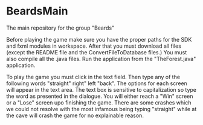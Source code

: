 # BeardsMain
The main repository for the group "Beards"

Before playing the game make sure you have the proper paths for the SDK and fxml modules in workspace.
After that you must download all files (except the README file and the ConvertFileToDatabase files.) 
You must also compile all the .java files.
Run the application from the "TheForest.java" application.

To play the game you must click in the text field.
Then type any of the following words "straight" right" left "back".
The options for each screen will appear in the text area.
The text box is sensitive to capitalization so type the word as presented in the dialogue.
You will either reach a "Win" screen or a "Lose" screen upo finishing the game.
There are some crashes which we could not resolve with the most infamous being typing "straight" while at the cave will crash the game for no explainable reason.
